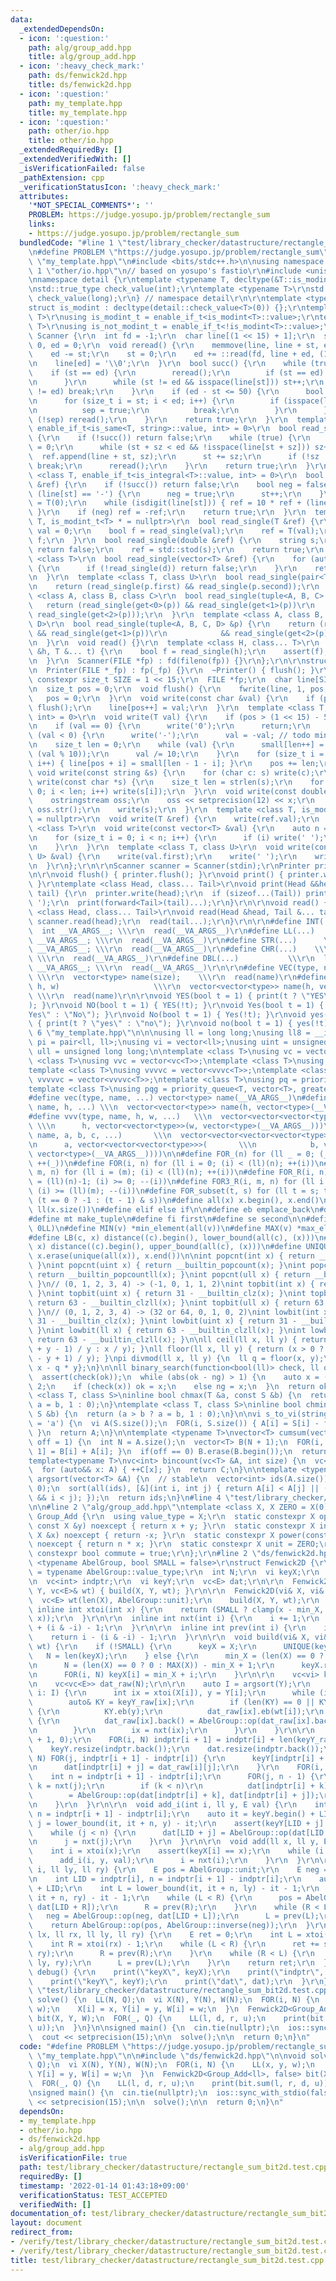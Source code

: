 ```yaml
---
data:
  _extendedDependsOn:
  - icon: ':question:'
    path: alg/group_add.hpp
    title: alg/group_add.hpp
  - icon: ':heavy_check_mark:'
    path: ds/fenwick2d.hpp
    title: ds/fenwick2d.hpp
  - icon: ':question:'
    path: my_template.hpp
    title: my_template.hpp
  - icon: ':question:'
    path: other/io.hpp
    title: other/io.hpp
  _extendedRequiredBy: []
  _extendedVerifiedWith: []
  _isVerificationFailed: false
  _pathExtension: cpp
  _verificationStatusIcon: ':heavy_check_mark:'
  attributes:
    '*NOT_SPECIAL_COMMENTS*': ''
    PROBLEM: https://judge.yosupo.jp/problem/rectangle_sum
    links:
    - https://judge.yosupo.jp/problem/rectangle_sum
  bundledCode: "#line 1 \"test/library_checker/datastructure/rectangle_sum_bit2d.test.cpp\"\
    \n#define PROBLEM \"https://judge.yosupo.jp/problem/rectangle_sum\"\n\n#line 1\
    \ \"my_template.hpp\"\n#include <bits/stdc++.h>\n\nusing namespace std;\n\n#line\
    \ 1 \"other/io.hpp\"\n// based on yosupo's fastio\r\n#include <unistd.h>\r\n\r\
    \nnamespace detail {\r\ntemplate <typename T, decltype(&T::is_modint) = &T::is_modint>\r\
    \nstd::true_type check_value(int);\r\ntemplate <typename T>\r\nstd::false_type\
    \ check_value(long);\r\n} // namespace detail\r\n\r\ntemplate <typename T>\r\n\
    struct is_modint : decltype(detail::check_value<T>(0)) {};\r\ntemplate <typename\
    \ T>\r\nusing is_modint_t = enable_if_t<is_modint<T>::value>;\r\ntemplate <typename\
    \ T>\r\nusing is_not_modint_t = enable_if_t<!is_modint<T>::value>;\r\n\r\nstruct\
    \ Scanner {\r\n  int fd = -1;\r\n  char line[(1 << 15) + 1];\r\n  size_t st =\
    \ 0, ed = 0;\r\n  void reread() {\r\n    memmove(line, line + st, ed - st);\r\n\
    \    ed -= st;\r\n    st = 0;\r\n    ed += ::read(fd, line + ed, (1 << 15) - ed);\r\
    \n    line[ed] = '\\0';\r\n  }\r\n  bool succ() {\r\n    while (true) {\r\n  \
    \    if (st == ed) {\r\n        reread();\r\n        if (st == ed) return false;\r\
    \n      }\r\n      while (st != ed && isspace(line[st])) st++;\r\n      if (st\
    \ != ed) break;\r\n    }\r\n    if (ed - st <= 50) {\r\n      bool sep = false;\r\
    \n      for (size_t i = st; i < ed; i++) {\r\n        if (isspace(line[i])) {\r\
    \n          sep = true;\r\n          break;\r\n        }\r\n      }\r\n      if\
    \ (!sep) reread();\r\n    }\r\n    return true;\r\n  }\r\n  template <class T,\
    \ enable_if_t<is_same<T, string>::value, int> = 0>\r\n  bool read_single(T &ref)\
    \ {\r\n    if (!succ()) return false;\r\n    while (true) {\r\n      size_t sz\
    \ = 0;\r\n      while (st + sz < ed && !isspace(line[st + sz])) sz++;\r\n    \
    \  ref.append(line + st, sz);\r\n      st += sz;\r\n      if (!sz || st != ed)\
    \ break;\r\n      reread();\r\n    }\r\n    return true;\r\n  }\r\n  template\
    \ <class T, enable_if_t<is_integral<T>::value, int> = 0>\r\n  bool read_single(T\
    \ &ref) {\r\n    if (!succ()) return false;\r\n    bool neg = false;\r\n    if\
    \ (line[st] == '-') {\r\n      neg = true;\r\n      st++;\r\n    }\r\n    ref\
    \ = T(0);\r\n    while (isdigit(line[st])) { ref = 10 * ref + (line[st++] & 0xf);\
    \ }\r\n    if (neg) ref = -ref;\r\n    return true;\r\n  }\r\n  template <class\
    \ T, is_modint_t<T> * = nullptr>\r\n  bool read_single(T &ref) {\r\n    long long\
    \ val = 0;\r\n    bool f = read_single(val);\r\n    ref = T(val);\r\n    return\
    \ f;\r\n  }\r\n  bool read_single(double &ref) {\r\n    string s;\r\n    if (!read_single(s))\
    \ return false;\r\n    ref = std::stod(s);\r\n    return true;\r\n  }\r\n  template\
    \ <class T>\r\n  bool read_single(vector<T> &ref) {\r\n    for (auto &d: ref)\
    \ {\r\n      if (!read_single(d)) return false;\r\n    }\r\n    return true;\r\
    \n  }\r\n  template <class T, class U>\r\n  bool read_single(pair<T, U> &p) {\r\
    \n    return (read_single(p.first) && read_single(p.second));\r\n  }\r\n  template\
    \ <class A, class B, class C>\r\n  bool read_single(tuple<A, B, C> &p) {\r\n \
    \   return (read_single(get<0>(p)) && read_single(get<1>(p))\r\n            &&\
    \ read_single(get<2>(p)));\r\n  }\r\n  template <class A, class B, class C, class\
    \ D>\r\n  bool read_single(tuple<A, B, C, D> &p) {\r\n    return (read_single(get<0>(p))\
    \ && read_single(get<1>(p))\r\n            && read_single(get<2>(p)) && read_single(get<3>(p)));\r\
    \n  }\r\n  void read() {}\r\n  template <class H, class... T>\r\n  void read(H\
    \ &h, T &... t) {\r\n    bool f = read_single(h);\r\n    assert(f);\r\n    read(t...);\r\
    \n  }\r\n  Scanner(FILE *fp) : fd(fileno(fp)) {}\r\n};\r\n\r\nstruct Printer {\r\
    \n  Printer(FILE *_fp) : fp(_fp) {}\r\n  ~Printer() { flush(); }\r\n\r\n  static\
    \ constexpr size_t SIZE = 1 << 15;\r\n  FILE *fp;\r\n  char line[SIZE], small[50];\r\
    \n  size_t pos = 0;\r\n  void flush() {\r\n    fwrite(line, 1, pos, fp);\r\n \
    \   pos = 0;\r\n  }\r\n  void write(const char &val) {\r\n    if (pos == SIZE)\
    \ flush();\r\n    line[pos++] = val;\r\n  }\r\n  template <class T, enable_if_t<is_integral<T>::value,\
    \ int> = 0>\r\n  void write(T val) {\r\n    if (pos > (1 << 15) - 50) flush();\r\
    \n    if (val == 0) {\r\n      write('0');\r\n      return;\r\n    }\r\n    if\
    \ (val < 0) {\r\n      write('-');\r\n      val = -val; // todo min\r\n    }\r\
    \n    size_t len = 0;\r\n    while (val) {\r\n      small[len++] = char(0x30 |\
    \ (val % 10));\r\n      val /= 10;\r\n    }\r\n    for (size_t i = 0; i < len;\
    \ i++) { line[pos + i] = small[len - 1 - i]; }\r\n    pos += len;\r\n  }\r\n \
    \ void write(const string &s) {\r\n    for (char c: s) write(c);\r\n  }\r\n  void\
    \ write(const char *s) {\r\n    size_t len = strlen(s);\r\n    for (size_t i =\
    \ 0; i < len; i++) write(s[i]);\r\n  }\r\n  void write(const double &x) {\r\n\
    \    ostringstream oss;\r\n    oss << setprecision(12) << x;\r\n    string s =\
    \ oss.str();\r\n    write(s);\r\n  }\r\n  template <class T, is_modint_t<T> *\
    \ = nullptr>\r\n  void write(T &ref) {\r\n    write(ref.val);\r\n  }\r\n  template\
    \ <class T>\r\n  void write(const vector<T> &val) {\r\n    auto n = val.size();\r\
    \n    for (size_t i = 0; i < n; i++) {\r\n      if (i) write(' ');\r\n      write(val[i]);\r\
    \n    }\r\n  }\r\n  template <class T, class U>\r\n  void write(const pair<T,\
    \ U> &val) {\r\n    write(val.first);\r\n    write(' ');\r\n    write(val.second);\r\
    \n  }\r\n};\r\n\r\nScanner scanner = Scanner(stdin);\r\nPrinter printer = Printer(stdout);\r\
    \n\r\nvoid flush() { printer.flush(); }\r\nvoid print() { printer.write('\\n');\
    \ }\r\ntemplate <class Head, class... Tail>\r\nvoid print(Head &&head, Tail &&...\
    \ tail) {\r\n  printer.write(head);\r\n  if (sizeof...(Tail)) printer.write('\
    \ ');\r\n  print(forward<Tail>(tail)...);\r\n}\r\n\r\nvoid read() {}\r\ntemplate\
    \ <class Head, class... Tail>\r\nvoid read(Head &head, Tail &... tail) {\r\n \
    \ scanner.read(head);\r\n  read(tail...);\r\n}\r\n\r\n#define INT(...)   \\\r\n\
    \  int __VA_ARGS__; \\\r\n  read(__VA_ARGS__)\r\n#define LL(...)   \\\r\n  ll\
    \ __VA_ARGS__; \\\r\n  read(__VA_ARGS__)\r\n#define STR(...)      \\\r\n  string\
    \ __VA_ARGS__; \\\r\n  read(__VA_ARGS__)\r\n#define CHR(...)    \\\r\n  char __VA_ARGS__;\
    \ \\\r\n  read(__VA_ARGS__)\r\n#define DBL(...)           \\\r\n  long double\
    \ __VA_ARGS__; \\\r\n  read(__VA_ARGS__)\r\n\r\n#define VEC(type, name, size)\
    \ \\\r\n  vector<type> name(size);    \\\r\n  read(name)\r\n#define VV(type, name,\
    \ h, w)                     \\\r\n  vector<vector<type>> name(h, vector<type>(w));\
    \ \\\r\n  read(name)\r\n\r\nvoid YES(bool t = 1) { print(t ? \"YES\" : \"NO\"\
    ); }\r\nvoid NO(bool t = 1) { YES(!t); }\r\nvoid Yes(bool t = 1) { print(t ? \"\
    Yes\" : \"No\"); }\r\nvoid No(bool t = 1) { Yes(!t); }\r\nvoid yes(bool t = 1)\
    \ { print(t ? \"yes\" : \"no\"); }\r\nvoid no(bool t = 1) { yes(!t); }\r\n#line\
    \ 6 \"my_template.hpp\"\n\n\nusing ll = long long;\nusing ll8 = __int128;\nusing\
    \ pi = pair<ll, ll>;\nusing vi = vector<ll>;\nusing uint = unsigned int;\nusing\
    \ ull = unsigned long long;\n\ntemplate <class T>\nusing vc = vector<T>;\ntemplate\
    \ <class T>\nusing vvc = vector<vc<T>>;\ntemplate <class T>\nusing vvvc = vector<vvc<T>>;\n\
    template <class T>\nusing vvvvc = vector<vvvc<T>>;\ntemplate <class T>\nusing\
    \ vvvvvc = vector<vvvvc<T>>;\ntemplate <class T>\nusing pq = priority_queue<T>;\n\
    template <class T>\nusing pqg = priority_queue<T, vector<T>, greater<T>>;\n\n\
    #define vec(type, name, ...) vector<type> name(__VA_ARGS__)\n#define vv(type,\
    \ name, h, ...) \\\n  vector<vector<type>> name(h, vector<type>(__VA_ARGS__))\n\
    #define vvv(type, name, h, w, ...)   \\\n  vector<vector<vector<type>>> name(\
    \ \\\n      h, vector<vector<type>>(w, vector<type>(__VA_ARGS__)))\n#define vvvv(type,\
    \ name, a, b, c, ...)       \\\n  vector<vector<vector<vector<type>>>> name( \\\
    \n      a, vector<vector<vector<type>>>(       \\\n            b, vector<vector<type>>(c,\
    \ vector<type>(__VA_ARGS__))))\n\n#define FOR_(n) for (ll _ = 0; (_) < (ll)(n);\
    \ ++(_))\n#define FOR(i, n) for (ll i = 0; (i) < (ll)(n); ++(i))\n#define FOR3(i,\
    \ m, n) for (ll i = (m); (i) < (ll)(n); ++(i))\n#define FOR_R(i, n) for (ll i\
    \ = (ll)(n)-1; (i) >= 0; --(i))\n#define FOR3_R(i, m, n) for (ll i = (ll)(n)-1;\
    \ (i) >= (ll)(m); --(i))\n#define FOR_subset(t, s) for (ll t = s; t >= 0; t =\
    \ (t == 0 ? -1 : (t - 1) & s))\n#define all(x) x.begin(), x.end()\n#define len(x)\
    \ ll(x.size())\n#define elif else if\n\n#define eb emplace_back\n#define mp make_pair\n\
    #define mt make_tuple\n#define fi first\n#define se second\n\n#define SUM(v) accumulate(all(v),\
    \ 0LL)\n#define MIN(v) *min_element(all(v))\n#define MAX(v) *max_element(all(v))\n\
    #define LB(c, x) distance((c).begin(), lower_bound(all(c), (x)))\n#define UB(c,\
    \ x) distance((c).begin(), upper_bound(all(c), (x)))\n#define UNIQUE(x) sort(all(x)),\
    \ x.erase(unique(all(x)), x.end())\n\nint popcnt(int x) { return __builtin_popcount(x);\
    \ }\nint popcnt(uint x) { return __builtin_popcount(x); }\nint popcnt(ll x) {\
    \ return __builtin_popcountll(x); }\nint popcnt(ull x) { return __builtin_popcountll(x);\
    \ }\n// (0, 1, 2, 3, 4) -> (-1, 0, 1, 1, 2)\nint topbit(int x) { return 31 - __builtin_clz(x);\
    \ }\nint topbit(uint x) { return 31 - __builtin_clz(x); }\nint topbit(ll x) {\
    \ return 63 - __builtin_clzll(x); }\nint topbit(ull x) { return 63 - __builtin_clzll(x);\
    \ }\n// (0, 1, 2, 3, 4) -> (32 or 64, 0, 1, 0, 2)\nint lowbit(int x) { return\
    \ 31 - __builtin_clz(x); }\nint lowbit(uint x) { return 31 - __builtin_clz(x);\
    \ }\nint lowbit(ll x) { return 63 - __builtin_clzll(x); }\nint lowbit(ull x) {\
    \ return 63 - __builtin_clzll(x); }\n\nll ceil(ll x, ll y) { return (x > 0 ? (x\
    \ + y - 1) / y : x / y); }\nll floor(ll x, ll y) { return (x > 0 ? x / y : (x\
    \ - y + 1) / y); }\npi divmod(ll x, ll y) {\n  ll q = floor(x, y);\n  return {q,\
    \ x - q * y};\n}\n\nll binary_search(function<bool(ll)> check, ll ok, ll ng) {\n\
    \  assert(check(ok));\n  while (abs(ok - ng) > 1) {\n    auto x = (ng + ok) /\
    \ 2;\n    if (check(x)) ok = x;\n    else ng = x;\n  }\n  return ok;\n}\n\ntemplate\
    \ <class T, class S>\ninline bool chmax(T &a, const S &b) {\n  return (a < b ?\
    \ a = b, 1 : 0);\n}\ntemplate <class T, class S>\ninline bool chmin(T &a, const\
    \ S &b) {\n  return (a > b ? a = b, 1 : 0);\n}\n\nvi s_to_vi(string S, char first_char\
    \ = 'a') {\n  vi A(S.size());\n  FOR(i, S.size()) { A[i] = S[i] - first_char;\
    \ }\n  return A;\n}\n\ntemplate <typename T>\nvector<T> cumsum(vector<T> &A, int\
    \ off = 1) {\n  int N = A.size();\n  vector<T> B(N + 1);\n  FOR(i, N) { B[i +\
    \ 1] = B[i] + A[i]; }\n  if(off == 0) B.erase(B.begin());\n  return B;\n}\n\n\
    template<typename T>\nvc<int> bincount(vc<T> &A, int size) {\n  vc<int> C(size);\n\
    \  for (auto&& x: A) { ++C[x]; }\n  return C;\n}\n\ntemplate <typename T>\nvector<int>\
    \ argsort(vector<T> &A) {\n  // stable\n  vector<int> ids(A.size());\n  iota(all(ids),\
    \ 0);\n  sort(all(ids), [&](int i, int j) { return A[i] < A[j] || (A[i] == A[j]\
    \ && i < j); });\n  return ids;\n}\n#line 4 \"test/library_checker/datastructure/rectangle_sum_bit2d.test.cpp\"\
    \n\n#line 2 \"alg/group_add.hpp\"\ntemplate <class X, X ZERO = X(0)>\r\nstruct\
    \ Group_Add {\r\n  using value_type = X;\r\n  static constexpr X op(const X &x,\
    \ const X &y) noexcept { return x + y; }\r\n  static constexpr X inverse(const\
    \ X &x) noexcept { return -x; }\r\n  static constexpr X power(const X &x, ll n)\
    \ noexcept { return n * x; }\r\n  static constexpr X unit = ZERO;\r\n  static\
    \ constexpr bool commute = true;\r\n};\r\n#line 2 \"ds/fenwick2d.hpp\"\ntemplate\
    \ <typename AbelGroup, bool SMALL = false>\r\nstruct Fenwick2D {\r\n  using E\
    \ = typename AbelGroup::value_type;\r\n  int N;\r\n  vi keyX;\r\n  int min_X;\r\
    \n  vc<int> indptr;\r\n  vi keyY;\r\n  vc<E> dat;\r\n\r\n  Fenwick2D(vi& X, vi&\
    \ Y, vc<E>& wt) { build(X, Y, wt); }\r\n\r\n  Fenwick2D(vi& X, vi& Y) {\r\n  \
    \  vc<E> wt(len(X), AbelGroup::unit);\r\n    build(X, Y, wt);\r\n  }\r\n\r\n \
    \ inline int xtoi(int x) {\r\n    return (SMALL ? clamp(x - min_X, 0, N) : LB(keyX,\
    \ x));\r\n  }\r\n\r\n  inline int nxt(int i) {\r\n    i += 1;\r\n    return i\
    \ + (i & -i) - 1;\r\n  }\r\n\r\n  inline int prev(int i) {\r\n    i += 1;\r\n\
    \    return i - (i & -i) - 1;\r\n  }\r\n\r\n  void build(vi& X, vi& Y, vc<E>&\
    \ wt) {\r\n    if (!SMALL) {\r\n      keyX = X;\r\n      UNIQUE(keyX);\r\n   \
    \   N = len(keyX);\r\n    } else {\r\n      min_X = (len(X) == 0 ? 0 : MIN(X));\r\
    \n      N = (len(X) == 0 ? 0 : MAX(X)) - min_X + 1;\r\n      keyX.resize(N);\r\
    \n      FOR(i, N) keyX[i] = min_X + i;\r\n    }\r\n\r\n    vc<vi> keyY_raw(N);\r\
    \n    vc<vc<E>> dat_raw(N);\r\n\r\n    auto I = argsort(Y);\r\n    for (auto&&\
    \ i: I) {\r\n      int ix = xtoi(X[i]), y = Y[i];\r\n      while (ix < N) {\r\n\
    \        auto& KY = keyY_raw[ix];\r\n        if (len(KY) == 0 || KY.back() < y)\
    \ {\r\n          KY.eb(y);\r\n          dat_raw[ix].eb(wt[i]);\r\n        } else\
    \ {\r\n          dat_raw[ix].back() = AbelGroup::op(dat_raw[ix].back(), wt[i]);\r\
    \n        }\r\n        ix = nxt(ix);\r\n      }\r\n    }\r\n\r\n    indptr.assign(N\
    \ + 1, 0);\r\n    FOR(i, N) indptr[i + 1] = indptr[i] + len(keyY_raw[i]);\r\n\
    \    keyY.resize(indptr.back());\r\n    dat.resize(indptr.back());\r\n    FOR(i,\
    \ N) FOR(j, indptr[i + 1] - indptr[i]) {\r\n      keyY[indptr[i] + j] = keyY_raw[i][j];\r\
    \n      dat[indptr[i] + j] = dat_raw[i][j];\r\n    }\r\n    FOR(i, N) {\r\n  \
    \    int n = indptr[i + 1] - indptr[i];\r\n      FOR(j, n - 1) {\r\n        int\
    \ k = nxt(j);\r\n        if (k < n)\r\n          dat[indptr[i] + k]\r\n      \
    \        = AbelGroup::op(dat[indptr[i] + k], dat[indptr[i] + j]);\r\n      }\r\
    \n    }\r\n  }\r\n\r\n  void add_i(int i, ll y, E val) {\r\n    int LID = indptr[i],\
    \ n = indptr[i + 1] - indptr[i];\r\n    auto it = keyY.begin() + LID;\r\n    int\
    \ j = lower_bound(it, it + n, y) - it;\r\n    assert(keyY[LID + j] == y);\r\n\
    \    while (j < n) {\r\n      dat[LID + j] = AbelGroup::op(dat[LID + j], val);\r\
    \n      j = nxt(j);\r\n    }\r\n  }\r\n\r\n  void add(ll x, ll y, E val) {\r\n\
    \    int i = xtoi(x);\r\n    assert(keyX[i] == x);\r\n    while (i < N) {\r\n\
    \      add_i(i, y, val);\r\n      i = nxt(i);\r\n    }\r\n  }\r\n\r\n  E sum_i(int\
    \ i, ll ly, ll ry) {\r\n    E pos = AbelGroup::unit;\r\n    E neg = AbelGroup::unit;\r\
    \n    int LID = indptr[i], n = indptr[i + 1] - indptr[i];\r\n    auto it = keyY.begin()\
    \ + LID;\r\n    int L = lower_bound(it, it + n, ly) - it - 1;\r\n    int R = lower_bound(it,\
    \ it + n, ry) - it - 1;\r\n    while (L < R) {\r\n      pos = AbelGroup::op(pos,\
    \ dat[LID + R]);\r\n      R = prev(R);\r\n    }\r\n    while (R < L) {\r\n   \
    \   neg = AbelGroup::op(neg, dat[LID + L]);\r\n      L = prev(L);\r\n    }\r\n\
    \    return AbelGroup::op(pos, AbelGroup::inverse(neg));\r\n  }\r\n\r\n  E sum(ll\
    \ lx, ll rx, ll ly, ll ry) {\r\n    E ret = 0;\r\n    int L = xtoi(lx) - 1;\r\n\
    \    int R = xtoi(rx) - 1;\r\n    while (L < R) {\r\n      ret += sum_i(R, ly,\
    \ ry);\r\n      R = prev(R);\r\n    }\r\n    while (R < L) {\r\n      ret -= sum_i(L,\
    \ ly, ry);\r\n      L = prev(L);\r\n    }\r\n    return ret;\r\n  }\r\n\r\n  void\
    \ debug() {\r\n    print(\"keyX\", keyX);\r\n    print(\"indptr\", indptr);\r\n\
    \    print(\"keyY\", keyY);\r\n    print(\"dat\", dat);\r\n  }\r\n};\n#line 6\
    \ \"test/library_checker/datastructure/rectangle_sum_bit2d.test.cpp\"\n\nvoid\
    \ solve() {\n  LL(N, Q);\n  vi X(N), Y(N), W(N);\n  FOR(i, N) {\n    LL(x, y,\
    \ w);\n    X[i] = x, Y[i] = y, W[i] = w;\n  }\n  Fenwick2D<Group_Add<ll>, false>\
    \ bit(X, Y, W);\n  FOR(_, Q) {\n    LL(l, d, r, u);\n    print(bit.sum(l, r, d,\
    \ u));\n  }\n}\n\nsigned main() {\n  cin.tie(nullptr);\n  ios::sync_with_stdio(false);\n\
    \  cout << setprecision(15);\n\n  solve();\n\n  return 0;\n}\n"
  code: "#define PROBLEM \"https://judge.yosupo.jp/problem/rectangle_sum\"\n\n#include\
    \ \"my_template.hpp\"\n\n#include \"ds/fenwick2d.hpp\"\n\nvoid solve() {\n  LL(N,\
    \ Q);\n  vi X(N), Y(N), W(N);\n  FOR(i, N) {\n    LL(x, y, w);\n    X[i] = x,\
    \ Y[i] = y, W[i] = w;\n  }\n  Fenwick2D<Group_Add<ll>, false> bit(X, Y, W);\n\
    \  FOR(_, Q) {\n    LL(l, d, r, u);\n    print(bit.sum(l, r, d, u));\n  }\n}\n\
    \nsigned main() {\n  cin.tie(nullptr);\n  ios::sync_with_stdio(false);\n  cout\
    \ << setprecision(15);\n\n  solve();\n\n  return 0;\n}\n"
  dependsOn:
  - my_template.hpp
  - other/io.hpp
  - ds/fenwick2d.hpp
  - alg/group_add.hpp
  isVerificationFile: true
  path: test/library_checker/datastructure/rectangle_sum_bit2d.test.cpp
  requiredBy: []
  timestamp: '2022-01-14 01:43:18+09:00'
  verificationStatus: TEST_ACCEPTED
  verifiedWith: []
documentation_of: test/library_checker/datastructure/rectangle_sum_bit2d.test.cpp
layout: document
redirect_from:
- /verify/test/library_checker/datastructure/rectangle_sum_bit2d.test.cpp
- /verify/test/library_checker/datastructure/rectangle_sum_bit2d.test.cpp.html
title: test/library_checker/datastructure/rectangle_sum_bit2d.test.cpp
---
```

